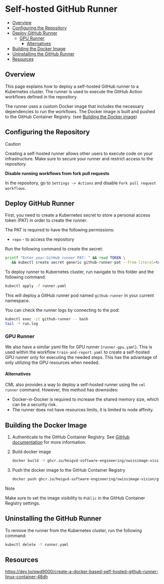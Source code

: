 # Self-hosted GitHub Runner

- [Overview](#overview)
- [Configuring the Repository](#configuring-the-repository)
- [Deploy GitHub Runner](#deploy-github-runner)
  - [GPU Runner](#gpu-runner)
    - [Alternatives](#alternatives)
- [Building the Docker Image](#building-the-docker-image)
- [Uninstalling the GitHub Runner](#uninstalling-the-github-runner)
- [Resources](#resources)

## Overview

This page explains how to deploy a self-hosted GitHub runner to a Kubernetes cluster. The runner is used to execute the GitHub Action workflows defined in the repository.

The runner uses a custom Docker image that includes the necessary dependencies to run the workflows. The Docker image is built and pushed to the GitHub Container Registry. (see [Building the Docker image](#building-the-docker-image))

## Configuring the Repository

> [!CAUTION]
> Creating a self-hosted runner allows other users to execute code on your infrastructure. Make sure to secure your runner and restrict access to the repository.

**Disable running workflows from fork pull requests**

In the repository, go to `Settings -> Actions` and disable `Fork pull request workflows`.

## Deploy GitHub Runner

First, you need to create a Kubernetes secret to store a personal access token (PAT) in order to create the runner.

The PAT is required to have the following permissions:

- `repo` - to access the repository

Run the following command to create the secret:

```bash
printf "Enter your GitHub runner PAT: " && read TOKEN \
   && kubectl create secret generic github-runner-pat --from-literal=token=$TOKEN
```

To deploy runner to Kubernetes cluster, run navigate to this folder and the following command:

```bash
kubectl apply -f runner.yaml
```

This will deploy a GitHub runner pod named `github-runner` in your current namespace.

You can check the runner logs by connecting to the pod:

```bash
kubectl exec -it github-runner -- bash
tail -f run.log
```

### GPU Runner

We also have a similar yaml file for GPU runner (`runner-gpu.yaml`). This is used within the workflow `train-and-report.yaml` to create a self-hosted GPU runner only for executing the needed steps. This has the advantage of only utilizing the GPU resources when needed.

#### Alternatives

CML also provides a way to deploy a self-hosted runner using the `cml runner` command. However, this method has downsides:

- Docker-in-Docker is required to increase the shared memory size, which can be a security risk.
- The runner does not have resources limits, it is limited to node affinity.

## Building the Docker Image

1. Authenticate to the GitHub Container Registry. See [GitHub documentation](https://docs.github.com/en/packages/working-with-a-github-packages-registry/working-with-the-container-registry) for more information.

2. Build docker image

   ```bash
   docker build -t ghcr.io/heigvd-software-engineering/swissimage-vision/github-runner:latest .
   ```

3. Push the docker image to the GitHub Container Registry

   ```bash
   docker push ghcr.io/heigvd-software-engineering/swissimage-vision/github-runner:latest
   ```

> [!NOTE]
> Make sure to set the image visibility to `Public` in the GitHub Container Registry settings.

## Uninstalling the GitHub Runner

To remove the runner from the Kubernetes cluster, run the following command:

```bash
kubectl delete -f runner.yaml
```

## Resources

https://dev.to/pwd9000/create-a-docker-based-self-hosted-github-runner-linux-container-48dh
